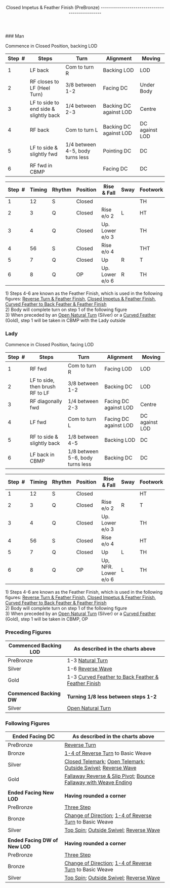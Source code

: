 <header>Closed Impetus &amp; Feather Finish (PreBronze)
-----------------------------------------------

 </header>### Man

Commence in Closed Position, backing LOD

 | **Step<span style="color:white">\_</span>\#** | **Steps** | **Turn** | **Alignment** | **Moving** |
|---|---|---|---|---|
| 1 | LF back | Com to turn R | Backing LOD | LOD |
| 2 | RF closes to LF (Heel Turn) | 3/8 between 1-2 | Facing DC | Under Body |
| 3 | LF to side to end side &amp; slightly back | 1/4 between 2-3 | Backing DC against LOD | Centre |
| 4 | RF back | Com to turn L | Backing DC against LOD | DC against LOD |
| 5 | LF to side &amp; slightly fwd | 1/4 between 4-5, body turns less | Pointing DC | DC |
| 6 | RF fwd in CBMP |  | Facing DC | DC |

 | **Step<span style="color:white">\_</span>\#** | **Timing** | **Rhythm** | **Position** | **Rise &amp; Fall** | **Sway** | **Footwork** |
|---|---|---|---|---|---|---|
| 1 | 12 | S | Closed |  |  | TH |
| 2 | 3 | Q | Closed | Rise e/o 2 | L | HT |
| 3 | 4 | Q | Closed | Up. Lower e/o 3 |  | TH |
| 4 | 56 | S | Closed | Rise e/o 4 |  | THT |
| 5 | 7 | Q | Closed | Up | R | T |
| 6 | 8 | Q | OP | Up. Lower e/o 6 | R | TH |

1\) Steps 4-6 are known as the Feather Finish, which is used in the following figures: [Reverse Turn &amp; Feather Finish](reverse_turn.md), [Closed Impetus &amp; Feather Finish](closed_impetus.md), [Curved Feather to Back Feather &amp; Feather Finish](curved_feather_back.md)  
 2) Body will complete turn on step 1 of the following figure  
 3) When preceded by an [Open Natural Turn](open_natural_turn.md) (Silver) or a [Curved Feather](curved_feather_back.md) (Gold), step 1 will be taken in CBMP with the Lady outside

### Lady

Commence in Closed Position, facing LOD

 | **Step<span style="color:white">\_</span>\#** | **Steps** | **Turn** | **Alignment** | **Moving** |
|---|---|---|---|---|
| 1 | RF fwd | Com to turn R | Facing LOD | LOD |
| 2 | LF to side, then brush RF to LF | 3/8 between 1-2 | Backing DC | LOD |
| 3 | RF diagonally fwd | 1/4 between 2-3 | Facing DC against LOD | Centre |
| 4 | LF fwd | Com to turn L | Facing DC against LOD | DC against LOD |
| 5 | RF to side &amp; slightly back | 1/8 between 4-5 | Backing LOD | DC |
| 6 | LF back in CBMP | 1/8 between 5-6, body turns less | Backing DC | DC |

 | **Step<span style="color:white">\_</span>\#** | **Timing** | **Rhythm** | **Position** | **Rise &amp; Fall** | **Sway** | **Footwork** |
|---|---|---|---|---|---|---|
| 1 | 12 | S | Closed |  |  | HT |
| 2 | 3 | Q | Closed | Rise e/o 2 | R | T |
| 3 | 4 | Q | Closed | Up. Lower e/o 3 |  | TH |
| 4 | 56 | S | Closed | Rise e/o 4 |  | HT |
| 5 | 7 | Q | Closed | Up | L | TH |
| 6 | 8 | Q | OP | Up, NFR. Lower e/o 6 | L | TH |

1\) Steps 4-6 are known as the Feather Finish, which is used in the following figures: [Reverse Turn &amp; Feather Finish](reverse_turn.md), [Closed Impetus &amp; Feather Finish](closed_impetus.md), [Curved Feather to Back Feather &amp; Feather Finish](curved_feather_back.md)  
 2) Body will complete turn on step 1 of the following figure  
 3) When preceded by an [Open Natural Turn](open_natural_turn.md) (Silver) or a [Curved Feather](curved_feather_back.md) (Gold), step 1 will be taken in CBMP, OP

### Preceding Figures

 | **Commenced Backing LOD** | **As described in the charts above** |
|---|---|
| PreBronze | 1-3 [Natural Turn](natural_turn.md) |
| Silver | 1-6 [Reverse Wave](reverse_wave.md) |
| Gold | 1-3 [Curved Feather to Back Feather &amp; Feather Finish](curved_feather_back.md) |
|  |  |
| **Commenced Backing DW** | **Turning 1/8 less between steps 1-2** |
| Silver | [Open Natural Turn](open_natural_turn.md) |

### Following Figures

 | **Ended Facing DC** | **As described in the charts above** |
|---|---|
| PreBronze | [Reverse Turn](reverse_turn.md) |
| Bronze | [1-4 of Reverse Turn](reverse_turn.md) to Basic Weave |
| Silver | [Closed Telemark](closed_telemark.md); [Open Telemark](open_telemark.md); [Outside Swivel](outside_swivel.md); [Reverse Wave](reverse_wave.md) |
| Gold | [Fallaway Reverse &amp; Slip Pivot](fallaway_reverse.md); [Bounce Fallaway with Weave Ending](bounce_fallaway.md) |
|  |  |
| **Ended Facing New LOD** | **Having rounded a corner** |
| PreBronze | [Three Step](three_step.md) |
| Bronze | [Change of Direction](change_direction.md); [1-4 of Reverse Turn](reverse_turn.md) to Basic Weave |
| Silver | [Top Spin](top_spin.md); [Outside Swivel](outside_swivel.md); [Reverse Wave](reverse_wave.md) |
|  |  |
| **Ended Facing DW of New LOD** | **Having rounded a corner** |
| PreBronze | [Three Step](three_step.md) |
| Bronze | [Change of Direction](change_direction.md); [1-4 of Reverse Turn](reverse_turn.md) to Basic Weave |
| Silver | [Top Spin](top_spin.md); [Outside Swivel](outside_swivel.md); [Reverse Wave](reverse_wave.md) |